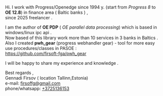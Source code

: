 Hi. I work with Progress/Openedge since 1994 y. (start from *Progress 8* to **OE 12.8**) in finance area ( Baltic banks ) ,   
 since 2025 freelancer .  
 
I am the author of **OE PDP** ( *OE parallel data processing*) which is based in windows/linux ipc api .   
Now based of this library work more than 10 services in 3 banks in Baltics .   
Also I created **pwh_gear** (progress webhandler gear) - tool for more easy use procedures/classes in PASOE :   
https://github.com/firsoft-fga/pwh_gear  

   
I will be happy to share my experience and knowledge .

Best regards ,   
Gennadi Firsov ( location Tallinn,Estonia)    
        e-mail: <firsoffg@gmail.com>   
phone/whatsapp: <a href="https://wa.me/3725136153">+3725136153</a>   

